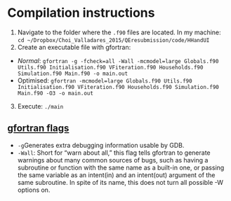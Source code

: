 # Compilation instructions
1. Navigate to the folder where the `.f90` files are located. In my machine: `cd ~/Dropbox/Choi_Valladares_2015/QEresubmission/code/HHandUI`
2. Create an executable file with gfortran:
  - *Normal*: `gfortran -g -fcheck=all -Wall -mcmodel=large Globals.f90 Utils.f90 Initialisation.f90 VFiteration.f90 Households.f90 Simulation.f90 Main.f90 -o main.out`
  - Optimised: `gfortran -mcmodel=large Globals.f90 Utils.f90 Initialisation.f90 VFiteration.f90 Households.f90 Simulation.f90 Main.f90 -O3 -o main.out`
3. Execute: `./main`

## [gfortran flags](http://faculty.washington.edu/rjl/classes/am583s2013/notes/gfortran_flags.html)
- `-g`Generates extra debugging information usable by GDB.
- `-Wall`: Short for “warn about all,” this flag tells gfortran to generate warnings about many common sources of bugs, such as having a subroutine or function with the same name as a built-in one, or passing the same variable as an intent(in) and an intent(out) argument of the same subroutine. In spite of its name, this does not turn all possible -W options on.
